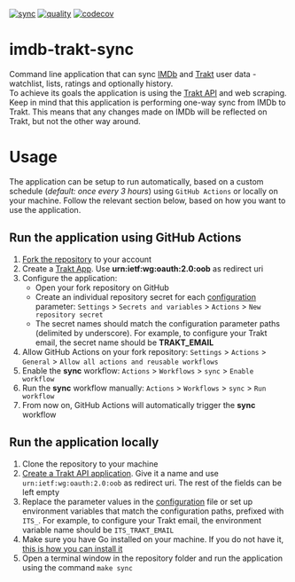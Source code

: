 [![sync](https://github.com/cecobask/imdb-trakt-sync/actions/workflows/sync.yaml/badge.svg)](https://github.com/cecobask/imdb-trakt-sync/actions/workflows/sync.yaml)
[![quality](https://github.com/cecobask/imdb-trakt-sync/actions/workflows/quality.yaml/badge.svg)](https://github.com/cecobask/imdb-trakt-sync/actions/workflows/quality.yaml)
[![codecov](https://codecov.io/gh/cecobask/imdb-trakt-sync/graph/badge.svg)](https://codecov.io/gh/cecobask/imdb-trakt-sync)
# imdb-trakt-sync
Command line application that can sync [IMDb](https://www.imdb.com/) and [Trakt](https://trakt.tv/dashboard) user data - watchlist, lists, ratings and optionally history.  
To achieve its goals the application is using the [Trakt API](https://trakt.docs.apiary.io/) and web scraping.  
Keep in mind that this application is performing one-way sync from IMDb to Trakt. This means that any changes made on IMDb will be reflected on Trakt, but not the other way around.


# Usage 
The application can be setup to run automatically, based on a custom schedule (_default: once every 3 hours_) using 
`GitHub Actions` or locally on your machine. Follow the relevant section below, based on how you want to use the application. 


## Run the application using GitHub Actions
1. [Fork the repository](https://github.com/cecobask/imdb-trakt-sync/fork) to your account
2. Create a [Trakt App](https://trakt.tv/oauth/applications). Use **urn:ietf:wg:oauth:2.0:oob** as redirect uri
3. Configure the application:
   - Open your fork repository on GitHub
   - Create an individual repository secret for each [configuration](config.yaml) parameter: `Settings` > `Secrets and variables` > `Actions` > `New repository secret`
   - The secret names should match the configuration parameter paths (delimited by underscore). For example, to configure your Trakt email, the secret name should be **TRAKT_EMAIL**
4. Allow GitHub Actions on your fork repository: `Settings` > `Actions` > `General` > `Allow all actions and reusable workflows`
5. Enable the **sync** workflow: `Actions` > `Workflows` > `sync` > `Enable workflow`
6. Run the **sync** workflow manually: `Actions` > `Workflows` > `sync` > `Run workflow`
7. From now on, GitHub Actions will automatically trigger the **sync** workflow

## Run the application locally
1. Clone the repository to your machine
2. [Create a Trakt API application](https://trakt.tv/oauth/applications). Give it a name and use `urn:ietf:wg:oauth:2.0:oob` as redirect uri. The rest 
of the fields can be left empty
3. Replace the parameter values in the [configuration](config.yaml) file or set up environment variables that
match the configuration paths, prefixed with `ITS_`. For example, to configure your Trakt email, the environment variable name should be `ITS_TRAKT_EMAIL`
4. Make sure you have Go installed on your machine. If you do not have it, [this is how you can install it](https://go.dev/doc/install)
5. Open a terminal window in the repository folder and run the application using the command `make sync`
